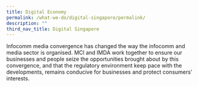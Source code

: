 ```yaml
---
title: Digital Economy
permalink: /what-we-do/digital-singapore/permalink/
description: ""
third_nav_title: Digital Singapore
---
```

Infocomm media convergence has changed the way the infocomm and media sector is organised. MCI and IMDA work together to ensure our businesses and people seize the opportunities brought about by this convergence, and that the regulatory environment keep pace with the developments, remains conducive for businesses and protect consumers’ interests.